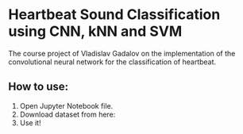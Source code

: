# Heartbeat Sound Classification using CNN, kNN and SVM
The course project of Vladislav Gadalov on the implementation of the convolutional neural network for the classification of heartbeat.
## How to use:
1. Open Jupyter Notebook file.
2. Download dataset from here:
3. Use it!
